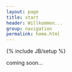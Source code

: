 ```yaml
---
layout: page
title: start 
header: Willkommen... 
group: navigation 
permalink: home.html
---
```

{% include JB/setup %}

coming soon...

